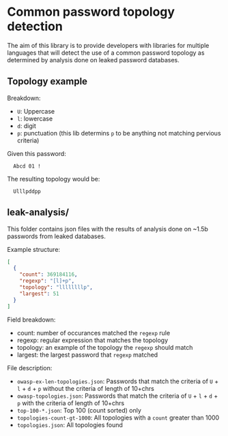 # Common password topology detection

The aim of this library is to provide developers with libraries for multiple
languages that will detect the use of a common password topology as determined
by analysis done on leaked password databases.


## Topology example

Breakdown:
  - `U`: Uppercase
  - `l`: lowercase
  - `d`: digit
  - `p`: punctuation (this lib determins `p` to be anything not matching pervious criteria)

Given this password:
```
  Abcd 01 !
```

The resulting topology would be:
```
  Ulllpddpp
```


## leak-analysis/
This folder contains json files with the results of analysis done on ~1.5b
passwords from leaked databases.

Example structure:
```json
[
  {
    "count": 369184116,
    "regexp": "[l]+p",
    "topology": "llllllllp",
    "largest": 51
  }
]
```

Field breakdown:
  - count: number of occurances matched the `regexp` rule
  - regexp: regular expression that matches the topology
  - topology: an example of the topology the `regexp` should match
  - largest: the largest password that `regexp` matched

File description:
  - `owasp-ex-len-topologies.json`: Passwords that match the criteria of `U` + `l` + `d` + `p` without the criteria of length of 10+chrs
  - `owasp-topologies.json`: Passwords that match the criteria of `U` + `l` + `d` + `p` with the criteria of length of 10+chrs
  - `top-100-*.json`: Top 100 (count sorted) only
  - `topologies-count-gt-1000`: All topologies with a `count` greater than 1000
  - `topologies.json`: All topologies found
